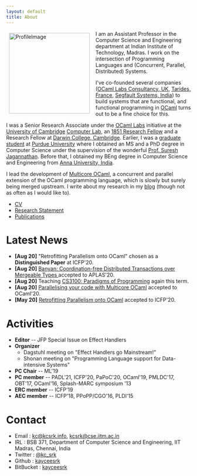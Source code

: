 ```yaml
---
layout: default
title: About
---
```


<img src="assets/profile.jpeg" alt="ProfileImage" style="width: 220px; float:
left; padding-right: 1rem; padding-left: 0.5rem; padding-top: 0.4rem;"/> I am an
Assistant Professor in the Computer Science and Engineering department at Indian
Institute of Technology, Madras. I work on the intersection of Programming
Languages and (Concurrent, Parallel, Distributed) Systems.

I've co-founded several companies ([OCaml Labs Consultancy,
UK](http://ocamllabs.io/), [Tarides, France](https://tarides.com/), [Segfault
Systems, India](https://segfault.systems)) to build systems that are functional,
and functional programming in [OCaml](https://ocaml.org/) turns out to be a fine
choice for this. 

I was a Senior Research Associate under the [OCaml
Labs](http://www.cl.cam.ac.uk/projects/ocamllabs/) initiative at the [University
of Cambridge](http://www.cam.ac.uk/) [Computer Lab](http://www.cl.cam.ac.uk/),
an [1851 Research Fellow](http://www.royalcommission1851.org/awards/) and a
Research Fellow at [Darwin College, Cambridge](https://www.darwin.cam.ac.uk/).
Earlier, I was a [graduate student](https://www.cs.purdue.edu/homes/chandras/)
at [Purdue University](http://www.purdue.edu/) where I obtained an MS and a PhD
degree in Computer Science under the supervision of the wonderful [Prof. Suresh
Jagannathan](https://www.cs.purdue.edu/homes/suresh/). Before that, I obtained
my BEng degree in Computer Science and Engineering from [Anna University,
India](https://www.annauniv.edu/).

I lead the development of [Multicore
OCaml](https://github.com/ocamllabs/ocaml-multicore), a concurrent and parallel
extension of the OCaml programming language, which is slowly but surely being
merged upstream. I write about my research in my [blog](http://kcsrk.info/blog/)
(though not as often as I would like to).

 * [CV](cv/cv.pdf)
 * [Research Statement](research/research.pdf)
 * [Publications](publications.html)

# Latest News

 * **\[Aug 20\]** "Retrofitting Parallelism onto OCaml" chosen as a **Distinguished Paper** at ICFP'20.   
 * **\[Aug 20\]** [Banyan: Coordination-free Distributed Transactions over Mergeable Types ](papers/banyan_aplas20.pdf) accepted to APLAS'20.
 * **\[Aug 20\]** Teaching [CS3100: Paradigms of Programming](http://kcsrk.info/cs3100_m20/) again this term.
 * **\[Aug 20\]** [Parallelising your code with Multicore OCaml](https://icfp20.sigplan.org/details/ocaml-2020-papers/5/Parallelising-your-OCaml-Code-with-Multicore-OCaml) accepted to OCaml'20.
 * **\[May 20\]** [Retrofitting Parallelism onto OCaml](https://icfp20.sigplan.org/details/icfp-2020-papers/21/Retrofitting-Parallelism-onto-OCaml) accepted to ICFP'20. 

# Activities

* **Editor** -- JFP Special Issue on Effect Handlers
* **Organizer** 
  + Dagstuhl meeting on "Effect Handlers go Mainstream!"
  + Shonan meeting on "Programming Language support for Data-intensive Systems"
* **PC Chair** -- ML'19
* **PC member** -- PADL'21, ICFP'20, PaPoC'20, OCaml'19, PMLDC'17, OBT'17, OCaml'16, Splash-MARC symposium '13
* **ERC member** -- ICFP'19
* **AEC member** -- ICFP'18, PPoPP/CGO'16, PLDI'15

# Contact

 * Email : kc@kcsrk.info, kcsrk@cse.iitm.ac.in
 * IRL : BSB 371, Department of Computer Science and Engineering, IIT Madras, Chennai, India
 * Twitter : <a href="https://twitter.com/kc_srk"> @kc_srk </a>
 * Github : <a href="https://github.com/kayceesrk"> kayceesrk </a>
 * BitBucket : <a href="https://bitbucket.org/kayceesrk"> kayceesrk </a>


<br/>
